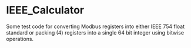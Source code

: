 # IEEE_Calculator

Some test code for converting Modbus registers into either IEEE 754 float standard or packing (4) registers into a single 64 bit integer using bitwise operations. 
